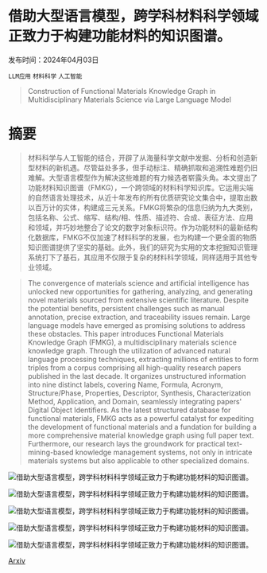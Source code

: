 # 借助大型语言模型，跨学科材料科学领域正致力于构建功能材料的知识图谱。

发布时间：2024年04月03日

`LLM应用` `材料科学` `人工智能`

> Construction of Functional Materials Knowledge Graph in Multidisciplinary Materials Science via Large Language Model

# 摘要

> 材料科学与人工智能的结合，开辟了从海量科学文献中发掘、分析和创造新型材料的新机遇。尽管益处多多，但手动标注、精确抓取和追溯性难题仍旧难解。大型语言模型作为解决这些难题的有力候选者崭露头角。本文提出了功能材料知识图谱（FMKG），一个跨领域的材料科学知识库。它运用尖端的自然语言处理技术，从近十年发布的所有优质研究论文集合中，提取出数以百万计的实体，构建成三元关系。FMKG将繁杂的信息归纳为九大类别，包括名称、公式、缩写、结构/相、性质、描述符、合成、表征方法、应用和领域，并巧妙地整合了论文的数字对象标识符。作为功能材料的最新结构化数据库，FMKG不仅加速了材料科学的发展，也为构建一个更全面的物质知识图谱提供了坚实的基础。此外，我们的研究为实用的文本挖掘知识管理系统打下了基石，其应用不仅限于复杂的材料科学领域，同样适用于其他专业领域。

> The convergence of materials science and artificial intelligence has unlocked new opportunities for gathering, analyzing, and generating novel materials sourced from extensive scientific literature. Despite the potential benefits, persistent challenges such as manual annotation, precise extraction, and traceability issues remain. Large language models have emerged as promising solutions to address these obstacles. This paper introduces Functional Materials Knowledge Graph (FMKG), a multidisciplinary materials science knowledge graph. Through the utilization of advanced natural language processing techniques, extracting millions of entities to form triples from a corpus comprising all high-quality research papers published in the last decade. It organizes unstructured information into nine distinct labels, covering Name, Formula, Acronym, Structure/Phase, Properties, Descriptor, Synthesis, Characterization Method, Application, and Domain, seamlessly integrating papers' Digital Object Identifiers. As the latest structured database for functional materials, FMKG acts as a powerful catalyst for expediting the development of functional materials and a fundation for building a more comprehensive material knowledge graph using full paper text. Furthermore, our research lays the groundwork for practical text-mining-based knowledge management systems, not only in intricate materials systems but also applicable to other specialized domains.

![借助大型语言模型，跨学科材料科学领域正致力于构建功能材料的知识图谱。](../../../paper_images/2404.03080/workflow_pipeline.jpg)

![借助大型语言模型，跨学科材料科学领域正致力于构建功能材料的知识图谱。](../../../paper_images/2404.03080/kgschema.jpg)

![借助大型语言模型，跨学科材料科学领域正致力于构建功能材料的知识图谱。](../../../paper_images/2404.03080/visualization.jpg)

![借助大型语言模型，跨学科材料科学领域正致力于构建功能材料的知识图谱。](../../../paper_images/2404.03080/material2application.jpg)

![借助大型语言模型，跨学科材料科学领域正致力于构建功能材料的知识图谱。](../../../paper_images/2404.03080/fmkg-matkg.jpg)

[Arxiv](https://arxiv.org/abs/2404.03080)